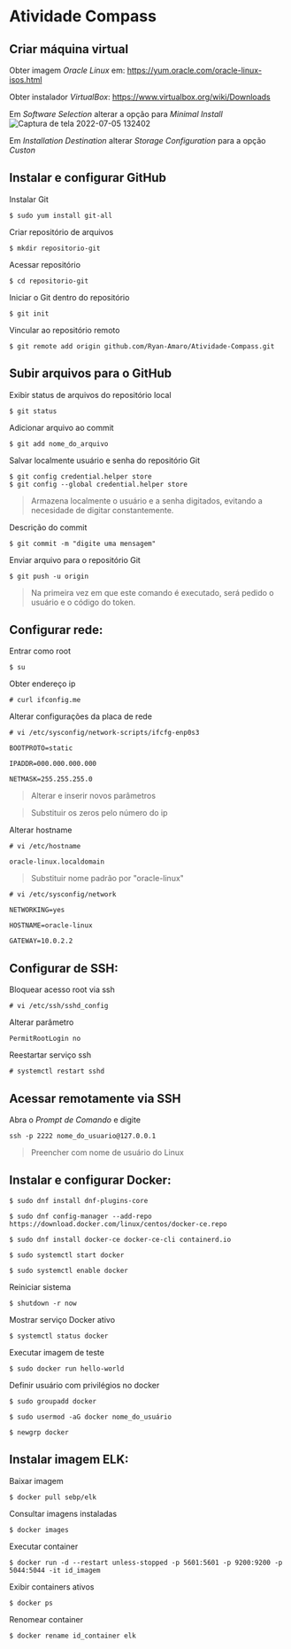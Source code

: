 # Atividade Compass

## Criar máquina virtual
Obter imagem _Oracle Linux_ em:
https://yum.oracle.com/oracle-linux-isos.html

Obter instalador _VirtualBox_: 
https://www.virtualbox.org/wiki/Downloads

Em _Software Selection_ alterar a opção para _Minimal Install_
![Captura de tela 2022-07-05 132402](https://user-images.githubusercontent.com/108694840/177373712-fe9bc1fa-cc3d-408f-b2cb-5f4453a38e9b.png)

Em _Installation Destination_ alterar _Storage Configuration_ para a opção _Custon_


## Instalar e configurar GitHub
Instalar Git
```
$ sudo yum install git-all
```
Criar repositório de arquivos
```
$ mkdir repositorio-git
```
Acessar repositório
```
$ cd repositorio-git
```
Iniciar o Git dentro do repositório
```
$ git init
```
Vincular ao repositório remoto
```
$ git remote add origin github.com/Ryan-Amaro/Atividade-Compass.git
```


## Subir arquivos para o GitHub
Exibir status de arquivos do repositório local
```
$ git status
```
Adicionar arquivo ao commit
```
$ git add nome_do_arquivo
```
Salvar localmente usuário e senha do repositório Git
```
$ git config credential.helper store
$ git config --global credential.helper store
```
> Armazena localmente o usuário e a senha digitados, evitando a necesidade de digitar constantemente.

Descrição do commit
```
$ git commit -m "digite uma mensagem"
```
Enviar arquivo para o repositório Git
```
$ git push -u origin
```
> Na primeira vez em que este comando é executado, será pedido o usuário e o código do token.


## Configurar rede: 
Entrar como root
```
$ su
```
Obter endereço ip
```
# curl ifconfig.me 
```
Alterar configurações da placa de rede
```
# vi /etc/sysconfig/network-scripts/ifcfg-enp0s3 
```
```
BOOTPROTO=static 

IPADDR=000.000.000.000 

NETMASK=255.255.255.0 
```
> Alterar e inserir novos parâmetros

> Substituir os zeros pelo número do ip

Alterar hostname
```
# vi /etc/hostname 
```
```
oracle-linux.localdomain 
```
> Substituir nome padrão por "oracle-linux"
```
# vi /etc/sysconfig/network 
```
```
NETWORKING=yes 

HOSTNAME=oracle-linux 

GATEWAY=10.0.2.2     
```


## Configurar de SSH: 
Bloquear acesso root via ssh
```
# vi /etc/ssh/sshd_config 
```
Alterar parâmetro
```
PermitRootLogin no 
```
Reestartar serviço ssh
```
# systemctl restart sshd    
```


## Acessar remotamente via SSH
Abra o _Prompt de Comando_ e digite
```
ssh -p 2222 nome_do_usuario@127.0.0.1
```
> Preencher com nome de usuário do Linux


## Instalar e configurar Docker: 
```
$ sudo dnf install dnf-plugins-core
```
```
$ sudo dnf config-manager --add-repo https://download.docker.com/linux/centos/docker-ce.repo 
```
```
$ sudo dnf install docker-ce docker-ce-cli containerd.io 
```
```
$ sudo systemctl start docker 
```
```
$ sudo systemctl enable docker 
```
Reiniciar sistema
```
$ shutdown -r now 
```
Mostrar serviço Docker ativo
```
$ systemctl status docker 
```
Executar imagem de teste
```
$ sudo docker run hello-world 
```
Definir usuário com privilégios no docker
```
$ sudo groupadd docker 
```
```
$ sudo usermod -aG docker nome_do_usuário 
```
```
$ newgrp docker 
```


## Instalar imagem ELK: 
Baixar imagem
```
$ docker pull sebp/elk 
```
Consultar imagens instaladas
```
$ docker images 
```
Executar container
```
$ docker run -d --restart unless-stopped -p 5601:5601 -p 9200:9200 -p 5044:5044 -it id_imagem
```
Exibir containers ativos
```
$ docker ps
```
Renomear container
```
$ docker rename id_container elk 
```
